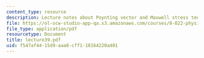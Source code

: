 ```yaml
---
content_type: resource
description: Lecture notes about Poynting vector and Maxwell stress tensor.
file: https://ol-ocw-studio-app-qa.s3.amazonaws.com/courses/8-022-physics-ii-electricity-and-magnetism-fall-2006/f547af4415d9aaa8cff118164220a401_lecture39.pdf
file_type: application/pdf
resourcetype: Document
title: lecture39.pdf
uid: f547af44-15d9-aaa8-cff1-18164220a401
---
```

